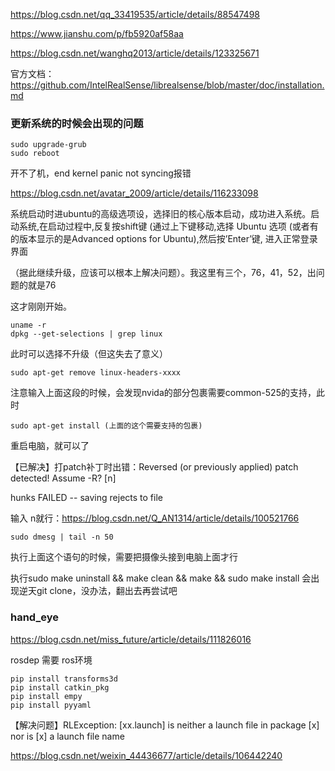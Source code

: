 https://blog.csdn.net/qq_33419535/article/details/88547498

https://www.jianshu.com/p/fb5920af58aa

https://blog.csdn.net/wanghq2013/article/details/123325671

官方文档：https://github.com/IntelRealSense/librealsense/blob/master/doc/installation.md

### 更新系统的时候会出现的问题 
    sudo upgrade-grub
    sudo reboot

开不了机，end kernel panic not syncing报错

https://blog.csdn.net/avatar_2009/article/details/116233098

系统启动时进ubuntu的高级选项设，选择旧的核心版本启动，成功进入系统。启动系统,在启动过程中,反复按shift键 (通过上下键移动,选择 Ubuntu 选项 (或者有的版本显示的是Advanced options for Ubuntu),然后按’Enter’键, 进入正常登录界面

（据此继续升级，应该可以根本上解决问题）。我这里有三个，76，41，52，出问题的就是76

这才刚刚开始。

    uname -r
    dpkg --get-selections | grep linux

此时可以选择不升级（但这失去了意义）

    sudo apt-get remove linux-headers-xxxx

注意输入上面这段的时候，会发现nvida的部分包裹需要common-525的支持，此时

    sudo apt-get install (上面的这个需要支持的包裹)

重启电脑，就可以了

【已解决】打patch补丁时出错：Reversed (or previously applied) patch detected! Assume -R? [n]

hunks FAILED -- saving rejects to file

输入 n就行：https://blog.csdn.net/Q_AN1314/article/details/100521766

    sudo dmesg | tail -n 50

执行上面这个语句的时候，需要把摄像头接到电脑上面才行

执行sudo make uninstall && make clean && make && sudo make install 会出现逆天git clone，没办法，翻出去再尝试吧

### hand_eye
https://blog.csdn.net/miss_future/article/details/111826016

rosdep 需要 ros环境

    pip install transforms3d
    pip install catkin_pkg
    pip install empy
    pip install pyyaml

【解决问题】RLException: [xx.launch] is neither a launch file in package [x] nor is [x] a launch file name

https://blog.csdn.net/weixin_44436677/article/details/106442240
